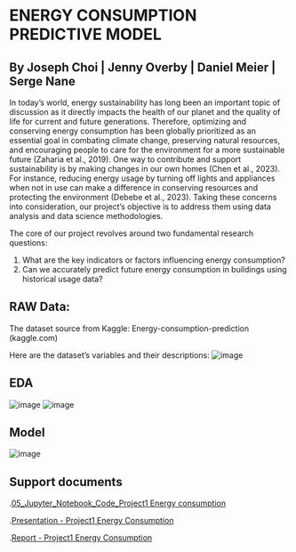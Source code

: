 # ENERGY CONSUMPTION PREDICTIVE MODEL
    
## By Joseph Choi | Jenny Overby | Daniel Meier | Serge Nane

In today’s world, energy sustainability has long been an important topic of discussion as it directly impacts the health of our planet and the quality of life for current and future generations. Therefore, optimizing and conserving energy consumption has been globally prioritized as an essential goal in combating climate change, preserving natural resources, and encouraging people to care for the environment for a more sustainable future (Zaharia et al., 2019). One way to contribute and support sustainability is by making changes in our own homes (Chen et al., 2023). For instance, reducing energy usage by turning off lights and appliances when not in use can make a difference in conserving resources and protecting the environment (Debebe et al., 2023). Taking these concerns into consideration, our project’s objective is to address them using data analysis and data science methodologies.

The core of our project revolves around two fundamental research questions:
1.	What are the key indicators or factors influencing energy consumption?
2.	Can we accurately predict future energy consumption in buildings using historical usage data?

## RAW Data:
The dataset source from Kaggle: Energy-consumption-prediction (kaggle.com)

Here are the dataset’s variables and their descriptions:
![image](https://github.com/sergenane/Portfolio/assets/171219995/65afbcea-e22e-48ca-955e-0f2c1e17984e)

## EDA
![image](https://github.com/sergenane/Portfolio/assets/171219995/db7ce243-87a0-46b6-b38b-b56d7a239a3c)
![image](https://github.com/sergenane/Portfolio/assets/171219995/df9acf07-7d17-4c8f-ae88-5659183094b6)


## Model
![image](https://github.com/sergenane/Portfolio/assets/171219995/d890fc7c-dfdc-4f45-bd53-1ecfcba427d2)


## Support documents

.[05_Jupyter_Notebook_Code_Project1 Energy consumption](https://github.com/sergenane/Portfolio/blob/e03de205b3fed77607e97568dd989b43886b07d7/Data%20science%20Projects/Project1%3A%20Energy%20consumption%20predictive%20model/05_Jupyter_Notebook_Code_Project1%20Energy%20consumption.ipynb)


.[Presentation - Project1 Energy Consumption](https://github.com/sergenane/Portfolio/blob/a0351bbc237e8042cd6b295b50ffb453235198cc/Data%20science%20Projects/Project1%3A%20Energy%20consumption%20predictive%20model/Presentation%20-%20Project1%20Energy%20Consumption.pptx)

.[Report - Project1 Energy Consumption](https://github.com/sergenane/Portfolio/blob/f44384a9ca6948e2707d8acc01639c5b17223f71/Data%20science%20Projects/Project1%3A%20Energy%20consumption%20predictive%20model/Report%20-%20Project1%20Energy%20Consumption.pdf)

